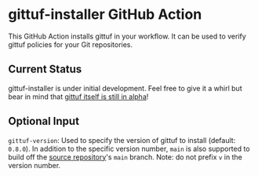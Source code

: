 # gittuf-installer GitHub Action

This GitHub Action installs gittuf in your workflow. It can be used to verify
gittuf policies for your Git repositories.

## Current Status

gittuf-installer is under initial development. Feel free to give it a whirl but
bear in mind that
[gittuf itself is still in alpha](https://github.com/gittuf/gittuf#current-status)!

## Optional Input

`gittuf-version`: Used to specify the version of gittuf to install (default:
`0.8.0`). In addition to the specific version number, `main` is also supported
to build off the [source repository](https://github.com/gittuf/gittuf)'s `main`
branch. Note: do not prefix `v` in the version number.
